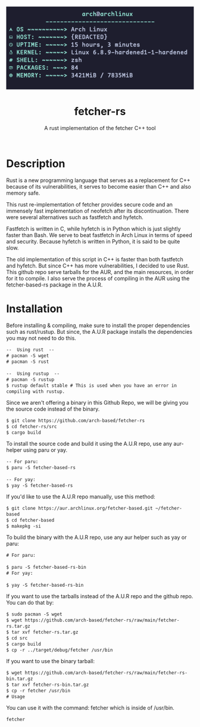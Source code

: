 <p align="center"><img src="https://github.com/arch-based/fetcher-cpp/blob/main/fetcher.png?raw=true"></p>
<h1 align="center">fetcher-rs</h1>
<p align="center">A rust implementation of the fetcher C++ tool</p><br>

# Description

Rust is a new programming language that serves as a replacement for C++ because of its vulnerabilities, it serves to become easier than C++ and also memory safe.

This rust re-implementation of fetcher provides secure code and an immensely fast implementation of neofetch after its discontinuation. There were several alternatives such as fastfetch and hyfetch.
 
Fastfetch is written in C, while hyfetch is in Python which is just slightly faster than Bash. We serve to beat fastfetch in Arch Linux in terms of speed and security. Because hyfetch is written in Python, it is said to be quite slow. 

The old implementation of this script in C++ is faster than both fastfetch and hyfetch. But since C++ has more vulnerabilities, I decided to use Rust. This github repo serve tarballs for the AUR, and the main resources, in order for it to compile. I also serve the process of compiling in the AUR using the fetcher-based-rs package in the A.U.R.

# Installation

Before installing & compiling, make sure to install the proper dependencies such as rust/rustup. But since, the A.U.R package installs the dependencies you may not need to do this.
```
--  Using rust  --
# pacman -S wget
# pacman -S rust

--  Using rustup  --
# pacman -S rustup
$ rustup default stable # This is used when you have an error in compiling with rustup.
```

Since we aren't offering a binary in this Github Repo, we will be giving you the source code instead of the binary.
```
$ git clone https://github.com/arch-based/fetcher-rs
$ cd fetcher-rs/src
$ cargo build
```

To install the source code and build it using the A.U.R repo, use any aur-helper using paru or yay.
```
-- For paru:
$ paru -S fetcher-based-rs

-- For yay:
$ yay -S fetcher-based-rs
```

If you'd like to use the A.U.R repo manually, use this method:
```
$ git clone https://aur.archlinux.org/fetcher-based.git ~/fetcher-based
$ cd fetcher-based
$ makepkg -si 
```

To build the binary with the A.U.R repo, use any aur helper such as yay or paru:
```
# For paru:

$ paru -S fetcher-based-rs-bin
# For yay:

$ yay -S fetcher-based-rs-bin
```

If you want to use the tarballs instead of the A.U.R repo and the github repo. You can do that by:
```
$ sudo pacman -S wget
$ wget https://github.com/arch-based/fetcher-rs/raw/main/fetcher-rs.tar.gz
$ tar xvf fetcher-rs.tar.gz
$ cd src
$ cargo build
$ cp -r ../target/debug/fetcher /usr/bin
```

If you want to use the binary tarball:
```
$ wget https://github.com/arch-based/fetcher-rs/raw/main/fetcher-rs-bin.tar.gz
$ tar xvf fetcher-rs-bin.tar.gz
$ cp -r fetcher /usr/bin
# Usage
```

You can use it with the command: fetcher which is inside of /usr/bin.
```
fetcher
```
